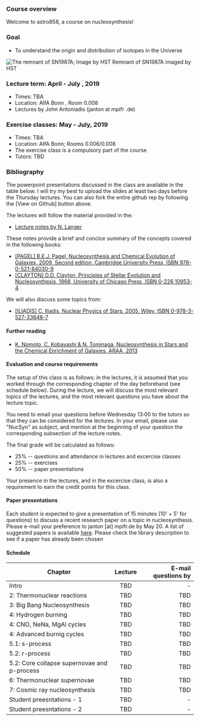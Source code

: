 ### Course overview 

Welcome to astro858, a course on nucleosynthesis! 

### Goal 
 * To understand the origin and distribution of isotopes in the Universe
 
 
![The remnant of SN1987A; Image by HST](https://spacetelescope.org/static/archives/images/screen/opo1030a.jpg)
Remnant of SN1987A imaged by HST
 

### Lecture term: April  - July , 2019

* Times: TBA 
* Location: AIfA Bonn , Room 0.008 
* Lectures by John Antoniadis (janton at mpifr .de)


### Exercise classes: May - July, 2019

* Times: TBA 
* Location: AIfA Bonn; Rooms 0.006/0.008 
* The exercise class is a compulsory part of the course
* Tutors: TBD 


### Bibliography 
The powerpoint presentations discussed in the class are available in the table below. I will try my best to upload the slides at least two days before the Thursday lectures. You can also fork the entire github rep by following the [View on Github] button above. 

The lectures will follow the material provided in the: 
* [Lecture notes by N. Langer](https://astro.uni-bonn.de/~nlanger/siu_web/nucscript/Nucleo.pdf)

These notes provide a brief and concice summary of the concepts covered in the following books: 

* [[PAGEL] B.E.J. Pagel, Nucleosynthesis and Chemical  Evolution of  Galaxies, 2009, Second edition, Cambridge University Press, ISBN 978-0-521-84030-9](https://books.google.de/books?id=5z4_nJMRZEwC&pg=PA444&dq=B.E.J.+Pagel,+Nucleosynthesis+and+Chemical++Evolution+of++Galaxies&hl=en&sa=X&ved=0ahUKEwiLl7WX7ZXgAhWFDCwKHZAbCkcQ6wEIKTAA#v=onepage&q&f=false)
* [[CLAYTON] D.D. Clayton, Principles of Stellar Evolution and Nucleosynthesis, 1968, University of Chicago Press, ISBN 0-226 10953-4](https://books.google.de/books?id=8HSGFThnbvkC&printsec=frontcover&dq=D.D.+Clayton,+Principles+of+Stellar+Evolution+and+Nucleosynthesis&hl=en&sa=X&ved=0ahUKEwjO2aj47JXgAhWNhaYKHcwbABYQ6wEIKTAA#v=onepage&q&f=false)

We will also discuss some topics from: 

* [[ILIADIS] C. Iliadis, Nuclear Physics of Stars, 2005, Wiley, ISBN 0-978-3-527-33648-7](https://books.google.de/books?id=kLZNCAAAQBAJ&pg=PR4&dq=ISBN+978-3-527-33648-7&hl=en&sa=X&ved=0ahUKEwi99ofT7JXgAhWBBiwKHWxcD-8Q6AEIMTAB#v=onepage&q&f=false)


#### Further reading
* [K. Nomoto, C. Kobayashi & N. Tominaga, Nucleosynthesis in Stars and the Chemical Enrichment of Galaxies, ARAA, 2013](https://www.annualreviews.org/doi/pdf/10.1146/annurev-astro-082812-140956)



#### Evaluation and course requirements 
The setup of this class is as follows: in the lectures, it is assumed that you worked through the corresponding chapter of the day  beforehand (see schedule below). During the lecture, we will discuss the most relevant topics of the lectures, and the most relevant questions you have about the lecture topic. 

You need to email your questions before Wednesday 13:00 to the tutors  so that they can be considered for the lectures. 
In your email, please use "NucSyn" as subject, and mention at the beginning of your question the corresponding subsection of the lecture notes.

The final grade will be calculated as follows: 
* 25% -- questions and attendance in lectures and excercise classes
* 25% -- exercises 
* 50% -- paper presentations 

Your presence in the lectures, and in the excercise class, is also a requirement to earn the credit points for this class. 

#### Paper presentations 
Each student is expected to give a presentation of 15 minutes (10' + 5' for questions) to discuss a recent research paper on a topic in nucleosynthesis. Please e-mail your preference to janton [at] mpifr.de by May 20. A list of suggested papers is available [here](https://ui.adsabs.harvard.edu/#user/libraries/srWK-pAGTZ-D1fpyllBK3g). Please check the library description to see if a paper has already been chosen 

#### Schedule  



| Chapter                        |      Lecture        | E-mail questions by  |
| -------------                  |  :-------------:    |                -----:|
| Intro |      TBD      |  -|
| 2: Thermonuclear reactions     |      TBD       |              TBD          
| 3: Big Bang Nucleosynthesis	   |    TBD         |              TBD          |
| 4: Hydrogen burning       	   |    TBD         |              TBD          |
| 4: CNO, NeNa, MgAl cycles       |    TBD        |              TBD          |
| 4: Advanced burnig cycles       |    TBD        |              TBD          |
| 5.1: s-process                  |    TBD        |              TBD          |
| 5.2: r-process                  |    TBD        |              TBD          |
| 5.2: Core collapse supernovae and p-process                  |    TBD        |     TBD          |
| 6: Thermonuclear supernovae      |    TBD        |     TBD          |
| 7: Cosmic ray nucleosynthesis   |    TBD        |         TBD          |
| Student preesntations  - 1  |    TBD        |              -          |
| Student preesntations  - 2                |    TBD        |              -          |


